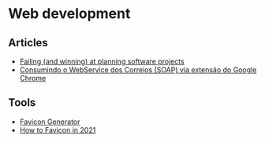# Web development

## Articles

- [Failing (and winning) at planning software projects](https://simplabs.com/blog/2020/06/17/failing-and-winning-at-planning-software-projects/)
- [Consumindo o WebService dos Correios (SOAP) via extensão do Google Chrome](https://medium.com/@markos12/consumindo-o-webservice-dos-correios-soap-via-extens%C3%A3o-do-1b087bf290fb)

## Tools

- [Favicon Generator](https://realfavicongenerator.net/)
- [How to Favicon in 2021](https://evilmartians.com/chronicles/how-to-favicon-in-2021-six-files-that-fit-most-needs)
